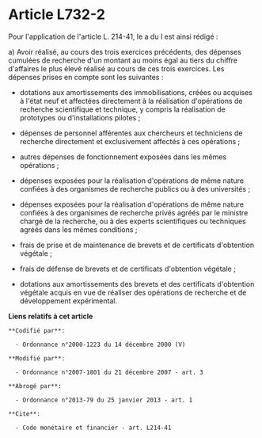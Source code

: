 # Article L732-2

Pour l'application de l'article L. 214-41, le a du I est ainsi rédigé : 

a) Avoir réalisé, au cours des trois exercices précédents, des dépenses cumulées de recherche d'un montant au moins égal au
tiers du chiffre d'affaires le plus élevé réalisé au cours de ces trois exercices. Les dépenses prises en compte sont les
suivantes :

- dotations aux amortissements des immobilisations, créées ou acquises à l'état neuf et affectées directement à la
réalisation d'opérations de recherche scientifique et technique, y compris la réalisation de prototypes ou d'installations
pilotes ;

- dépenses de personnel afférentes aux chercheurs et techniciens de recherche directement et exclusivement affectés à ces
opérations ;

- autres dépenses de fonctionnement exposées dans les mêmes opérations ;

- dépenses exposées pour la réalisation d'opérations de même nature confiées à des organismes de recherche publics ou à des
universités ;

- dépenses exposées pour la réalisation d'opérations de même nature confiées à des organismes de recherche privés agréés par
le ministre chargé de la recherche, ou à des experts scientifiques ou techniques agréés dans les mêmes conditions ;

- frais de prise et de maintenance de brevets et de certificats d'obtention végétale ;

- frais de défense de brevets et de certificats d'obtention végétale ;

- dotations aux amortissements des brevets et des certificats d'obtention végétale acquis en vue de réaliser des opérations
de recherche et de développement expérimental.

**Liens relatifs à cet article**

	**Codifié par**:

	  - Ordonnance n°2000-1223 du 14 décembre 2000 (V)

	**Modifié par**:

	  - Ordonnance n°2007-1801 du 21 décembre 2007 - art. 3

	**Abrogé par**:

	  - Ordonnance n°2013-79 du 25 janvier 2013 - art. 1

	**Cite**:

	  - Code monétaire et financier - art. L214-41
